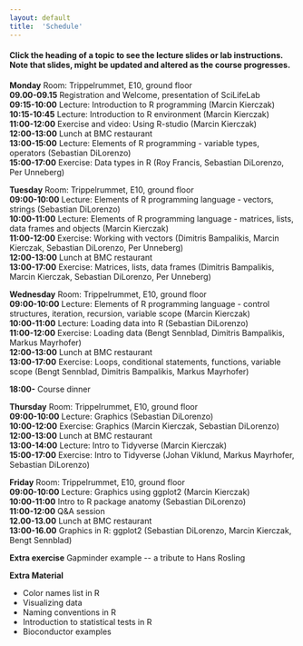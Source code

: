 ```yaml
---
layout: default
title:  'Schedule'
---
```


#### Click the heading of a topic to see the lecture slides or lab instructions. Note that slides, might be updated and altered as the course progresses.

**Monday**
Room: Trippelrummet, E10, ground floor  
**09.00-09.15** Registration and Welcome, presentation of SciLifeLab  
**09:15-10:00** Lecture: Introduction to R programming (Marcin Kierczak)   
**10:15-10:45** Lecture: Introduction to R environment (Marcin Kierczak) 
**11:00-12:00** Exercise and video: Using R-studio (Marcin Kierczak)   
**12:00-13:00** Lunch at BMC restaurant  
**13:00-15:00** Lecture: Elements of R programming - variable types, operators (Sebastian DiLorenzo)   
**15:00-17:00** Exercise: Data types in R (Roy Francis, Sebastian DiLorenzo, Per Unneberg)   

**Tuesday**
Room: Trippelrummet, E10, ground floor  
**09:00-10:00** Lecture: Elements of R programming language - vectors, strings (Sebastian DiLorenzo)   
**10:00-11:00** Lecture: Elements of R programming language - matrices, lists, data frames and objects (Marcin Kierczak)    
**11:00-12:00** Exercise: Working with vectors (Dimitris Bampalikis, Marcin Kierczak, Sebastian DiLorenzo, Per Unneberg)    
**12:00-13:00** Lunch at BMC restaurant    
**13:00-17:00** Exercise: Matrices, lists, data frames (Dimitris Bampalikis, Marcin Kierczak, Sebastian DiLorenzo, Per Unneberg)    

**Wednesday**
Room: Trippelrummet, E10, ground floor  
**09:00-10:00** Lecture: Elements of R programming language - control structures, iteration, recursion, variable scope (Marcin Kierczak)    
**10:00-11:00** Lecture: Loading data into R (Sebastian DiLorenzo)   
**11:00-12:00** Exercise: Loading data (Bengt Sennblad, Dimitris Bampalikis, Markus Mayrhofer)   
**12:00-13:00** Lunch at BMC restaurant    
**13:00-17:00** Exercise: Loops, conditional statements, functions, variable scope (Bengt Sennblad, Dimitris Bampalikis, Markus Mayrhofer)   

**18:00-** Course dinner

**Thursday**
Room: Trippelrummet, E10, ground floor  
**09:00-10:00** Lecture: Graphics (Sebastian DiLorenzo)  
**10:00-12:00** Exercise: Graphics (Marcin Kierczak, Sebastian DiLorenzo) 
**12:00-13:00** Lunch at BMC restaurant    
**13:00-14:00** Lecture: Intro to Tidyverse (Marcin Kierczak)   
**15:00-17:00** Exercise: Intro to Tidyverse (Johan Viklund, Markus Mayrhofer, Sebastian DiLorenzo)   

**Friday**
Room: Trippelrummet, E10, ground floor  
**09:00-10:00** Lecture: Graphics using ggplot2 (Marcin Kierczak)     
**10:00-11:00** Intro to R package anatomy (Sebastian DiLorenzo)    
**11:00-12:00** Q&A session   
**12.00-13.00** Lunch at BMC restaurant   
**13:00-16.00** Graphics in R: ggplot2 (Sebastian DiLorenzo, Marcin Kierczak, Bengt Sennblad)   

**Extra exercise** Gapminder example -- a tribute to Hans Rosling

**Extra Material**
- Color names list in R
- Visualizing data
- Naming conventions in R
- Introduction to statistical tests in R
- Bioconductor examples
